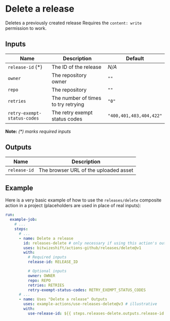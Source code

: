 # Delete a release

<!-- These docs are generated by a tool -->

Deletes a previously created release
Requires the `content: write` permission to work.

## Inputs

| Name | Description | Default |
|------|-------------|---------|
| `release-id` (*) | The ID of the release | _N/A_ |
| `owner` | The repository owner | `""` |
| `repo` | The repository | `""` |
| `retries` | The number of times to try retrying | `"0"` |
| `retry-exempt-status-codes` | The retry exempt status codes | `"400,401,403,404,422"` |

**Note:** _(*) marks required inputs_

## Outputs

| Name | Description |
|------|-------------|
| `release-id` | The browser URL of the uploaded asset |

## Example

Here is a very basic example of how to use the `releases/delete` composite action
in a project (placeholders are used in place of real inputs):

```yaml
run:
  example-job:
    # ... 
    steps:
      # ... 
      - name: Delete a release
        id: releases-delete # only necessary if using this action's output
        uses: bitwizeshift/actions-github/releases/delete@v1
        with:
          # Required inputs
          release-id: RELEASE_ID

          # Optional inputs
          owner: OWNER
          repo: REPO
          retries: RETRIES
          retry-exempt-status-codes: RETRY_EXEMPT_STATUS_CODES
      # ... 
      - name: Uses "Delete a release" Outputs
        uses: example-actions/use-releases-delete@v3 # illustrative
        with:
          use-release-id: ${{ steps.releases-delete.outputs.release-id }}
```
